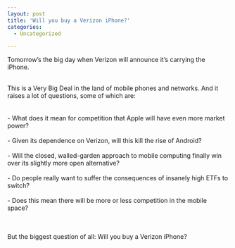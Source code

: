 ```yaml
---
layout: post
title: 'Will you buy a Verizon iPhone?'
categories:
  - Uncategorized

---
```


<p>Tomorrow&#8217;s the big day when Verizon will announce it&#8217;s carrying the iPhone. </p><br /><div>This is a Very Big Deal in the land of mobile phones and networks. And it raises a lot of questions, some of which are:</div><br /><br /><div>- What does it mean for competition that Apple will have even more market power?</div><br /><div>- Given its dependence on Verizon, will this kill the rise of Android?</div><br /><div>- Will the closed, walled-garden approach to mobile computing finally win over its slightly more open alternative?</div><br /><div>- Do people really want to suffer the consequences of insanely high ETFs to switch?</div><br /><div>- Does this mean there will be more or less competition in the mobile space? </div><br /><p></p><br /><div>But the biggest question of all: Will you buy a Verizon iPhone?  </div><div class="blogger-post-footer"><img width="1" height="1" src="" alt="" /></div>
